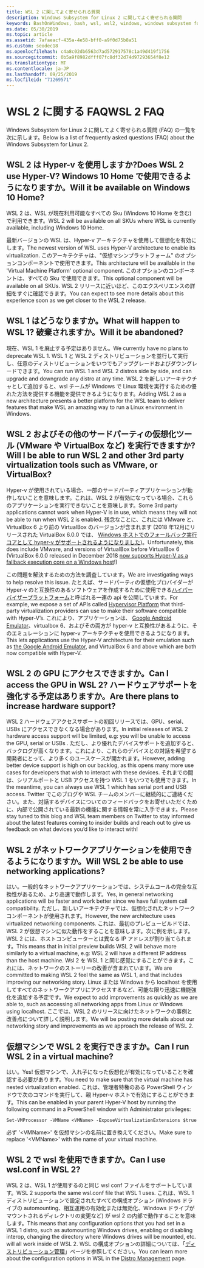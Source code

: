 ```yaml
---
title: WSL 2 に関してよく寄せられる質問
description: Windows Subsystem for Linux 2 に関してよく寄せられる質問
keywords: BashOnWindows, bash, wsl, wsl2, windows, windows subsystem for linux, windowssubsystem, ubuntu, debian, suse, windows 10, インストール
ms.date: 05/30/2019
ms.topic: article
ms.assetid: 7afaeacf-435a-4e58-bff0-a9f0d75b8a51
ms.custom: seodec18
ms.openlocfilehash: c4a8c02db6563d7ad572917578c1a49d419f1756
ms.sourcegitcommit: 0b5a9f8982dfff07fc8df32d74d97293654f8e12
ms.translationtype: MT
ms.contentlocale: ja-JP
ms.lasthandoff: 09/25/2019
ms.locfileid: "71269571"
---
```

# <a name="wsl-2-faq"></a><span data-ttu-id="94177-104">WSL 2 に関する FAQ</span><span class="sxs-lookup"><span data-stu-id="94177-104">WSL 2 FAQ</span></span>

<span data-ttu-id="94177-105">Windows Subsystem for Linux 2 に関してよく寄せられる質問 (FAQ) の一覧を次に示します。</span><span class="sxs-lookup"><span data-stu-id="94177-105">Below is a list of frequently asked questions (FAQ) about the Windows Subsystem for Linux 2.</span></span>

## <a name="does-wsl-2-use-hyper-v-will-it-be-available-on-windows-10-home"></a><span data-ttu-id="94177-106">WSL 2 は Hyper-v を使用しますか?</span><span class="sxs-lookup"><span data-stu-id="94177-106">Does WSL 2 use Hyper-V?</span></span> <span data-ttu-id="94177-107">Windows 10 Home で使用できるようになりますか。</span><span class="sxs-lookup"><span data-stu-id="94177-107">Will it be available on Windows 10 Home?</span></span>

<span data-ttu-id="94177-108">WSL 2 は、WSL が現在利用可能なすべての Sku (Windows 10 Home を含む) で利用できます。</span><span class="sxs-lookup"><span data-stu-id="94177-108">WSL 2 will be available on all SKUs where WSL is currently available, including Windows 10 Home.</span></span>

<span data-ttu-id="94177-109">最新バージョンの WSL は、Hyper-v アーキテクチャを使用して仮想化を有効にします。</span><span class="sxs-lookup"><span data-stu-id="94177-109">The newest version of WSL uses Hyper-V architecture to enable its virtualization.</span></span> <span data-ttu-id="94177-110">このアーキテクチャは、"仮想マシンプラットフォーム" のオプションコンポーネントで使用できます。</span><span class="sxs-lookup"><span data-stu-id="94177-110">This architecture will be available in the 'Virtual Machine Platform' optional component.</span></span> <span data-ttu-id="94177-111">このオプションのコンポーネントは、すべての Sku で使用できます。</span><span class="sxs-lookup"><span data-stu-id="94177-111">This optional component will be available on all SKUs.</span></span> <span data-ttu-id="94177-112">WSL 2 リリースに近いほど、このエクスペリエンスの詳細をすぐに確認できます。</span><span class="sxs-lookup"><span data-stu-id="94177-112">You can expect to see more details about this experience soon as we get closer to the WSL 2 release.</span></span>

## <a name="what-will-happen-to-wsl-1-will-it-be-abandoned"></a><span data-ttu-id="94177-113">WSL 1 はどうなりますか。</span><span class="sxs-lookup"><span data-stu-id="94177-113">What will happen to WSL 1?</span></span> <span data-ttu-id="94177-114">破棄されますか。</span><span class="sxs-lookup"><span data-stu-id="94177-114">Will it be abandoned?</span></span>

<span data-ttu-id="94177-115">現在、WSL 1 を廃止する予定はありません。</span><span class="sxs-lookup"><span data-stu-id="94177-115">We currently have no plans to deprecate WSL 1.</span></span> <span data-ttu-id="94177-116">WSL 1 と WSL 2 ディストリビューションを並行して実行し、任意のディストリビューションをいつでもアップグレードおよびダウングレードできます。</span><span class="sxs-lookup"><span data-stu-id="94177-116">You can run WSL 1 and WSL 2 distros side by side, and can upgrade and downgrade any distro at any time.</span></span> <span data-ttu-id="94177-117">WSL 2 を新しいアーキテクチャとして追加すると、wsl チームが Windows で Linux 環境を実行するための優れた方法を提供する機能を提供できるようになります。</span><span class="sxs-lookup"><span data-stu-id="94177-117">Adding WSL 2 as a new architecture presents a better platform for the WSL team to deliver features that make WSL an amazing way to run a Linux environment in Windows.</span></span>

## <a name="will-i-be-able-to-run-wsl-2-and-other-3rd-party-virtualization-tools-such-as-vmware-or-virtualbox"></a><span data-ttu-id="94177-118">WSL 2 およびその他のサードパーティの仮想化ツール (VMware や VirtualBox など) を実行できますか?</span><span class="sxs-lookup"><span data-stu-id="94177-118">Will I be able to run WSL 2 and other 3rd party virtualization tools such as VMware, or VirtualBox?</span></span>

<span data-ttu-id="94177-119">Hyper-v が使用されている場合、一部のサードパーティアプリケーションが動作しないことを意味します。これは、WSL 2 が有効になっている場合、これらのアプリケーションを実行できないことを意味します。</span><span class="sxs-lookup"><span data-stu-id="94177-119">Some 3rd party applications cannot work when Hyper-V is in use, which means they will not be able to run when WSL 2 is enabled.</span></span> <span data-ttu-id="94177-120">残念なことに、これには VMware と、VirtualBox 6 より前の VirtualBox のバージョンが含まれます (2018 年12月にリリースされた VirtualBox 6.0.0 では、 [Windows ホストでのフォールバック実行コアとして hyper-v がサポートされるようになりました][1])。</span><span class="sxs-lookup"><span data-stu-id="94177-120">Unfortunately, this does include VMware, and versions of VirtualBox before VirtualBox 6 (VirtualBox 6.0.0 released in December 2018 [now supports Hyper-V as a fallback execution core on a Windows host][1]!)</span></span>

<span data-ttu-id="94177-121">この問題を解決するための方法を調査しています。</span><span class="sxs-lookup"><span data-stu-id="94177-121">We are investigating ways to help resolve this issue.</span></span> <span data-ttu-id="94177-122">たとえば、サードパーティの仮想化プロバイダーが Hyper-v のと互換性のあるソフトウェアを作成するために使用できる[ハイパーバイザープラットフォーム][2]と呼ばれる一連の api を公開しています。</span><span class="sxs-lookup"><span data-stu-id="94177-122">For example, we expose a set of APIs called [Hypervisor Platform][2] that third-party virtualization providers can use to make their software compatible with Hyper-V’s.</span></span> <span data-ttu-id="94177-123">これにより、アプリケーションは、 [Google Android Emulator][3]、virtualbox 6、およびその両方が hyper-v と互換性があるように、そのエミュレーションに hyper-v アーキテクチャを使用できるようになります。</span><span class="sxs-lookup"><span data-stu-id="94177-123">This lets applications use the Hyper-V architecture for their emulation such as [the Google Android Emulator][3], and VirtualBox 6 and above which are both now compatible with Hyper-V.</span></span>

## <a name="can-i-access-the-gpu-in-wsl-2-are-there-plans-to-increase-hardware-support"></a><span data-ttu-id="94177-124">WSL 2 の GPU にアクセスできますか。</span><span class="sxs-lookup"><span data-stu-id="94177-124">Can I access the GPU in WSL 2?</span></span> <span data-ttu-id="94177-125">ハードウェアサポートを強化する予定はありますか。</span><span class="sxs-lookup"><span data-stu-id="94177-125">Are there plans to increase hardware support?</span></span>

<span data-ttu-id="94177-126">WSL 2 ハードウェアアクセスサポートの初回リリースでは、GPU、serial、USBs にアクセスできなくなる場合があります。</span><span class="sxs-lookup"><span data-stu-id="94177-126">In initial releases of WSL 2 hardware access support will be limited, e.g: you will be unable to access the GPU, serial or USBs .</span></span> <span data-ttu-id="94177-127">ただし、より優れたデバイスサポートを追加すると、バックログが高くなります。これにより、これらのデバイスとの対話を希望する開発者にとって、より多くのユースケースが開かれます。</span><span class="sxs-lookup"><span data-stu-id="94177-127">However, adding better device support is high on our backlog, as this opens many more use cases for developers that wish to interact with these devices.</span></span> <span data-ttu-id="94177-128">それまでの間は、シリアルポートと USB アクセスを持つ WSL 1 をいつでも使用できます。</span><span class="sxs-lookup"><span data-stu-id="94177-128">In the meantime, you can always use WSL 1 which has serial port and USB access.</span></span> <span data-ttu-id="94177-129">Twitter でこのブログや WSL チームのメンバーに継続的にご連絡ください。また、対話するデバイスについてのフィードバックをお寄せいただくために、内部で公開されている最新の機能に関する情報を常に入手できます。</span><span class="sxs-lookup"><span data-stu-id="94177-129">Please stay tuned to this blog and WSL team members on Twitter to stay informed about the latest features coming to insider builds and reach out to give us feedback on what devices you’d like to interact with!</span></span>

## <a name="will-wsl-2-be-able-to-use-networking-applications"></a><span data-ttu-id="94177-130">WSL 2 がネットワークアプリケーションを使用できるようになりますか。</span><span class="sxs-lookup"><span data-stu-id="94177-130">Will WSL 2 be able to use networking applications?</span></span>

<span data-ttu-id="94177-131">はい。一般的なネットワークアプリケーションでは、システムコールの完全な互換性があるため、より高速で動作します。</span><span class="sxs-lookup"><span data-stu-id="94177-131">Yes, in general networking applications will be faster and work better since we have full system call compatibility.</span></span> <span data-ttu-id="94177-132">ただし、新しいアーキテクチャでは、仮想化されたネットワークコンポーネントが使用されます。</span><span class="sxs-lookup"><span data-stu-id="94177-132">However, the new architecture uses virtualized networking components.</span></span> <span data-ttu-id="94177-133">これは、最初のプレビュービルドでは、WSL 2 が仮想マシンに似た動作をすることを意味します。次に例を示します。WSL 2 には、ホストコンピューターとは異なる IP アドレスが割り当てられます。</span><span class="sxs-lookup"><span data-stu-id="94177-133">This means that in initial preview builds WSL 2 will behave more similarly to a virtual machine, e.g: WSL 2 will have a different IP address than the host machine.</span></span> <span data-ttu-id="94177-134">Wsl 2 を WSL 1 と同じ感覚にすることができます。これには、ネットワークのストーリーの改善が含まれています。</span><span class="sxs-lookup"><span data-stu-id="94177-134">We are committed to making WSL 2 feel the same as WSL 1, and that includes improving our networking story.</span></span> <span data-ttu-id="94177-135">Linux または Windows から localhost を使用してすべてのネットワークアプリにアクセスするなど、可能な限り迅速に機能強化を追加する予定です。</span><span class="sxs-lookup"><span data-stu-id="94177-135">We expect to add improvements as quickly as we are able to, such as accessing all networking apps from Linux or Windows using localhost.</span></span> <span data-ttu-id="94177-136">ここでは、WSL 2 のリリースに向けたネットワークの事例と改善点について詳しく説明します。</span><span class="sxs-lookup"><span data-stu-id="94177-136">We will be posting more details about our networking story and improvements as we approach the release of WSL 2.</span></span>

## <a name="can-i-run-wsl-2-in-a-virtual-machine"></a><span data-ttu-id="94177-137">仮想マシンで WSL 2 を実行できますか。</span><span class="sxs-lookup"><span data-stu-id="94177-137">Can I run WSL 2 in a virtual machine?</span></span>

<span data-ttu-id="94177-138">はい。</span><span class="sxs-lookup"><span data-stu-id="94177-138">Yes!</span></span> <span data-ttu-id="94177-139">仮想マシンで、入れ子になった仮想化が有効になっていることを確認する必要があります。</span><span class="sxs-lookup"><span data-stu-id="94177-139">You need to make sure that the virtual machine has nested virtualization enabled.</span></span> <span data-ttu-id="94177-140">これは、管理者特権のある PowerShell ウィンドウで次のコマンドを実行して、親 Hyper-v ホストで有効にすることができます。</span><span class="sxs-lookup"><span data-stu-id="94177-140">This can be enabled in your parent Hyper-V host by running the following command in a PowerShell window with Administrator privileges:</span></span>

`Set-VMProcessor -VMName <VMName> -ExposeVirtualizationExtensions $true`

<span data-ttu-id="94177-141">必ず '&lt;VMName&gt;' を仮想マシンの名前に置き換えてください。</span><span class="sxs-lookup"><span data-stu-id="94177-141">Make sure to replace '&lt;VMName&gt;' with the name of your virtual machine.</span></span>

## <a name="can-i-use-wslconf-in-wsl-2"></a><span data-ttu-id="94177-142">WSL 2 で wsl を使用できますか。</span><span class="sxs-lookup"><span data-stu-id="94177-142">Can I use wsl.conf in WSL 2?</span></span>

<span data-ttu-id="94177-143">WSL 2 は、WSL 1 が使用するのと同じ wsl conf ファイルをサポートしています。</span><span class="sxs-lookup"><span data-stu-id="94177-143">WSL 2 supports the same wsl.conf file that WSL 1 uses.</span></span> <span data-ttu-id="94177-144">これは、WSL 1 ディストリビューションで設定されたすべての構成オプション (Windows ドライブの automounting、相互運用の有効化または無効化、Windows ドライブがマウントされるディレクトリの変更など) が wsl 2 の内部で動作することを意味します。</span><span class="sxs-lookup"><span data-stu-id="94177-144">This means that any configuration options that you had set in a WSL 1 distro, such as automounting Windows drives, enabling or disabling interop, changing the directory where Windows drives will be mounted, etc. will all work inside of WSL 2.</span></span> <span data-ttu-id="94177-145">WSL の構成オプションの詳細については、「[ディストリビューション管理](./wsl-config.md)」ページを参照してください。</span><span class="sxs-lookup"><span data-stu-id="94177-145">You can learn more about the configuration options in WSL in the [Distro Management](./wsl-config.md) page.</span></span> 

 [1]: https://www.virtualbox.org/wiki/Changelog-6.0
 [2]: https://docs.microsoft.com/en-us/virtualization/api/
 [3]: https://devblogs.microsoft.com/visualstudio/hyper-v-android-emulator-support/

